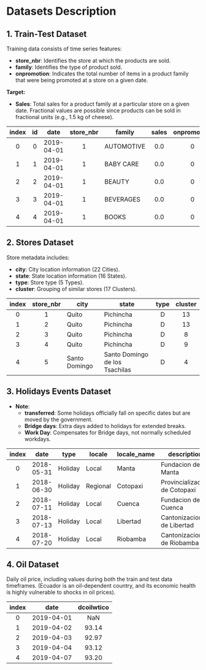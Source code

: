 # Datasets Description

## 1. Train-Test Dataset

Training data consists of time series features:

- **store_nbr**: Identifies the store at which the products are sold.
- **family**: Identifies the type of product sold.
- **onpromotion**: Indicates the total number of items in a product family that were being promoted at a store on a given date.

**Target:**
- **Sales**: Total sales for a product family at a particular store on a given date. Fractional values are possible since products can be sold in fractional units (e.g., 1.5 kg of cheese).

<center>

| index |  id  |    date    | store_nbr |   family   |  sales  | onpromotion |
|:-----:|:----:|:----------:|:---------:|------------|:-------:|:-----------:|
|   0   |  0   | 2019-04-01 |     1     | AUTOMOTIVE |   0.0   |      0      |
|   1   |  1   | 2019-04-01 |     1     | BABY CARE  |   0.0   |      0      |
|   2   |  2   | 2019-04-01 |     1     |   BEAUTY   |   0.0   |      0      |
|   3   |  3   | 2019-04-01 |     1     | BEVERAGES  |   0.0   |      0      |
|   4   |  4   | 2019-04-01 |     1     |   BOOKS    |   0.0   |      0      |

</center>


## 2. Stores Dataset

Store metadata includes:

- **city**: City location information (22 Cities).
- **state**: State location information (16 States).
- **type**: Store type (5 Types).
- **cluster**: Grouping of similar stores (17 Clusters).

|index|store_nbr|city|state|type|cluster|
|:-----:|:-----:|---|---|:-----:|:-----:|
|0|1|Quito|Pichincha|D|13|
|1|2|Quito|Pichincha|D|13|
|2|3|Quito|Pichincha|D|8|
|3|4|Quito|Pichincha|D|9|
|4|5|Santo Domingo|Santo Domingo de los Tsachilas|D|4|

## 3. Holidays Events Dataset

- **Note**:
  - **transferred**: Some holidays officially fall on specific dates but are moved by the government.
  - **Bridge days**: Extra days added to holidays for extended breaks.
  - **Work Day**: Compensates for Bridge days, not normally scheduled workdays.

|index|date|type|locale|locale_name|description|transferred|
|:-----:|:-----:|:-----:|---|---|---|:-----:|
|0|2018-05-31|Holiday|Local|Manta|Fundacion de Manta|false|
|1|2018-06-30|Holiday|Regional|Cotopaxi|Provincializacion de Cotopaxi|false|
|2|2018-07-11|Holiday|Local|Cuenca|Fundacion de Cuenca|false|
|3|2018-07-13|Holiday|Local|Libertad|Cantonizacion de Libertad|false|
|4|2018-07-20|Holiday|Local|Riobamba|Cantonizacion de Riobamba|false|

## 4. Oil Dataset

Daily oil price, including values during both the train and test data timeframes. (Ecuador is an oil-dependent country, and its economic health is highly vulnerable to shocks in oil prices).

|index|date|dcoilwtico|
|:-----:|:-----:|:-----:|
|0|2019-04-01|NaN|
|1|2019-04-02|93.14|
|2|2019-04-03|92.97|
|3|2019-04-04|93.12|
|4|2019-04-07|93.20|
